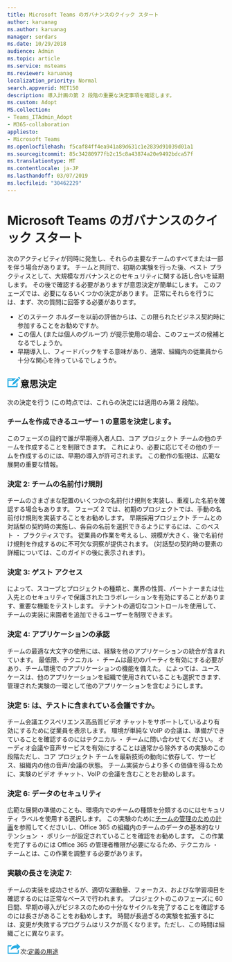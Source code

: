 ```yaml
---
title: Microsoft Teams のガバナンスのクイック スタート
author: karuanag
ms.author: karuanag
manager: serdars
ms.date: 10/29/2018
audience: Admin
ms.topic: article
ms.service: msteams
ms.reviewer: karuanag
localization_priority: Normal
search.appverid: MET150
description: 導入計画の第 2 段階の重要な決定事項を確認します。
ms.custom: Adopt
MS.collection:
- Teams_ITAdmin_Adopt
- M365-collaboration
appliesto:
- Microsoft Teams
ms.openlocfilehash: f5caf84ff4ea941a89d631c1e2839d91039d01a1
ms.sourcegitcommit: 85c34280977fb2c15c8a43874a20e9492bdca57f
ms.translationtype: MT
ms.contentlocale: ja-JP
ms.lasthandoff: 03/07/2019
ms.locfileid: "30462229"
---
```

# <a name="governance-quick-start-for-microsoft-teams"></a>Microsoft Teams のガバナンスのクイック スタート

次のアクティビティが同時に発生し、それらの主要なチームのすべてまたは一部を伴う場合があります。 チームと共同で、初期の実験を行った後、ベスト プラクティスとして、大規模なガバナンスとのセキュリティに関する話し合いを延期します。 その後で確認する必要がありますが意思決定が簡単にします。 このフェーズでは、必要になるいくつかの決定があります。 正常にそれらを行うには、まず、次の質問に回答する必要があります。

- どのステーク ホルダーを以前の評価からは、この限られたビジネス契約時に参加することをお勧めですか。
- この個人 (または個人のグループ) が提示使用の場合、このフェーズの候補となるでしょうか。  
- 早期導入し、フィードバックをする意味があり、通常、組織内の従業員から十分な関心を持っているでしょうか。 

## <a name="decision-point-iconmediateams-adoption-decision-iconpngdecisions"></a>![判断ポイント アイコン。](media/teams-adoption-decision-icon.png)意思決定

次の決定を行う (この時点では、これらの決定には適用のみ第 2 段階)。

### <a name="decision-1-who-can-create-teams"></a>チームを作成できるユーザー 1 の意思を決定します。 

このフェーズの目的で誰が早期導入者人口、コア プロジェクト チームの他のチームを作成することを制限できます。 これにより、必要に応じてその他のチームを作成するのには、早期の導入が許可されます。 この動作の監視は、広範な展開の重要な情報。

### <a name="decision-2-teams-naming-conventions"></a>決定 2: チームの名前付け規則 

チームのさまざまな配置のいくつかの名前付け規則を実装し、重複した名前を確認する場合もあります。 フェーズ 2 では、初期のプロジェクトでは、手動の名前付け規則を実装することをお勧めします。 早期採用プロジェクト チームとの対話型の契約時の実施し、各自の名前を選択できるようにするには、このベスト ・ プラクティスです。 従業員の作業を考えるし、規模が大きく、後で名前付け規則を作成するのに不可欠な洞察が提供されます。 (対話型の契約時の要素の詳細については、このガイドの後に表示されます)。

### <a name="decision-3-guest-access"></a>決定 3: ゲスト アクセス

によって、スコープとプロジェクトの種類と、業界の性質、パートナーまたは仕入先とのセキュリティで保護されたコラボレーションを有効にすることがあります、重要な機能をテストします。 テナントの適切なコントロールを使用して、チームの実装に来園者を追加できるユーザーを制限できます。 

### <a name="decision-4-approved-apps"></a>決定 4: アプリケーションの承認

チームの最適な大文字の使用には、経験を他のアプリケーションの統合が含まれています。 最低限、テクニカル ・ チームは最初のパーティを有効にする必要があり、チーム環境でのアプリケーションの機能を備えた。 によっては、ユース ケースは、他のアプリケーションを組織で使用されていることも選択できます、管理された実験の一環として他のアプリケーションを含むようにします。 

### <a name="decision-5-are-meetings-included-in-your-test"></a>決定 5: は、テストに含まれている会議ですか。 

チーム会議エクスペリエンス高品質ビデオ チャットをサポートしているより有効にするために従業員を表示します。 環境が単純な VoIP の会議は、準備ができていることを確認するのにはテクニカル ・ チームに問い合わせてください。 オーディオ会議や音声サービスを有効にすることは通常から除外するの実験のこの段階ただし、コア プロジェクト チームを最新技術の動向に依存して、サービス、組織内の他の音声/会議の状態。 チーム実装からより多くの価値を得るために、実験のビデオ チャット、VoIP の会議を含むことをお勧めします。 

### <a name="decision-6--data-security"></a>決定 6: データのセキュリティ

広範な展開の準備のことも、環境内でのチームの種類を分類するのにはセキュリティ ラベルを使用する選択します。 この実験のために[チームの管理のための計画](plan-teams-governance.md)を参照してくださいし、Office 365 の組織内のチームのデータの基本的なリテンション ・ ポリシーが設定されていることを確認をお勧めします。 この作業を完了するのには Office 365 の管理者権限が必要になるため、テクニカル ・ チームとは、この作業を調整する必要があります。

### <a name="decision-7-length-of-your-experiment"></a>実験の長さを決定 7:

チームの実装を成功させるが、適切な運動量、フォーカス、およびな学習項目を確認するのには正常なペースで行われます。 プロジェクトのこのフェーズに 60 日間、早期の導入がビジネスのための十分なサイクルを完了することを確認するのには長さがあることをお勧めします。 時間が長過ぎるの実験を拡張するには、変更が失敗するプログラムはリスクが高くなります。ただし、この時間は組織ごとに異なります。  

![次の手順を実行アイコン](media/teams-adoption-next-icon.png)次:[定義の用途](teams-adoption-define-usage-scenarios.md)
